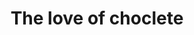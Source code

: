 ---
pid: FS129
title: The love of choclete
location_transcription: Broad & Chestnut
zipcode: '19107'
outside_phl: 
neighborhood: Washington Square West,Avenue of The Arts,Midtown Village,Chinatown
age: '8'
age_range: 6-13
instagram: 
image_file_name: FS_129.jpg
proposal_transcription: |-
  choclete choclete choclete
  open store
topic: Food
topic_summary: '0'
type: Other No Form
keywords_other: store, chocolate
credit: Eliana
image_labels: 
twitter: 
facebook: 
permalink: "/monuments/fs129/"
layout: item-page
---